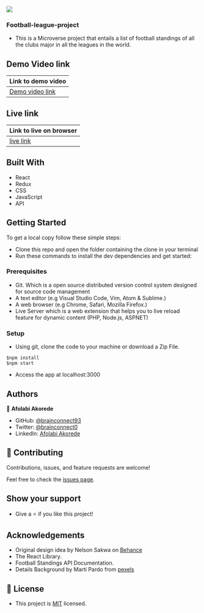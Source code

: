 [![](https://img.shields.io/badge/Microverse-Afolabi%20Akorede-blueviolet)](https://github.com/brainconnect93)

### Football-league-project

- This is a Microverse project that entails a list of football standings of all the clubs major in all the leagues in the world.

## Demo Video link
|Link to demo video|
|----------------------|
|[Demo video link](https://www.loom.com/share/20fa5e31ce21439294f9a0ed8fc213b5)|

## Live link
|Link to live on browser|
|----------------------|
|[live link](https://brain-football-app.netlify.app)|

## Built With

- React 
- Redux
- CSS
- JavaScript
- API

## Getting Started

To get a local copy follow these simple steps:

- Clone this repo and open the folder containing the clone in your terminal
- Run these commands to install the dev dependencies and get started:

### Prerequisites

- Git. Which is a open source distributed version control system designed for source code management
- A text editor (e.g Visual Studio Code, Vim, Atom & Sublime.)
- A web browser (e.g Chrome, Safari, Mozilla Firefox.)
- Live Server which is a web extension that helps you to live reload feature for dynamic content (PHP, Node.js, ASPNET)

### Setup

- Using git, clone the code to your machine or download a Zip File.

```
$npm install
$npm start
```

- Access the app at localhost:3000

## Authors

👤 **Afolabi Akorede**

- GitHub: [@brainconnect93](https://github.com/brainconnect93)
- Twitter: [@brainconnect0](https://twitter.com/brainconnect0)
- LinkedIn: [Afolabi Akorede](https://linkedin.com/in/brainconnect93)

## 🤝 Contributing

Contributions, issues, and feature requests are welcome!

Feel free to check the [issues page](https://github.com/brainconnect93/football-leagues-project/issues).

## Show your support

- Give a ⭐️ if you like this project!

## Acknowledgements

- Original design idea by Nelson Sakwa on [Behance](https://www.behance.net/sakwadesignstudio)
- The React Library.
- Football Standings API Documentation.
- Details Background by Martí Pardo from [pexels](https://www.pexels.com/photo/group-of-men-playing-soccer-1657328/)

## 📝 License

- This project is [MIT](https://github.com/brainconnect93/football-leagues-project/blob/develop/LICENSE) licensed.
